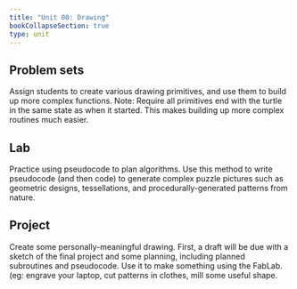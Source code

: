 ```yaml
---
title: "Unit 00: Drawing"
bookCollapseSection: true
type: unit
---
```


## Problem sets

Assign students to create various drawing primitives, and use them to build up more complex functions. Note: Require all primitives end with the turtle in the same state as when it started. This makes building up more complex routines much easier. 

## Lab

Practice using pseudocode to plan algorithms. Use this method to write pseudocode (and then code) to generate complex puzzle pictures such as geometric designs, tessellations, and procedurally-generated patterns from nature. 

## Project

Create some personally-meaningful drawing. First, a draft will be due with a sketch of the final project and some planning, including planned subroutines and pseudocode. Use it to make something using the FabLab. (eg: engrave your laptop, cut patterns in clothes, mill some useful shape. 

